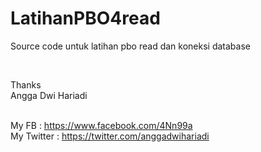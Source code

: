 # LatihanPBO4read
Source code untuk latihan pbo read dan koneksi database

<br>

Thanks <br>
Angga Dwi Hariadi <br> <br>

My FB : https://www.facebook.com/4Nn99a <br>
My Twitter : https://twitter.com/anggadwihariadi